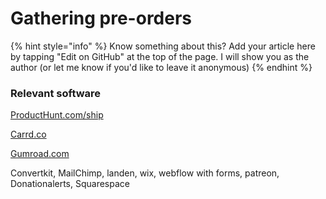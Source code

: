 # Gathering pre-orders

{% hint style="info" %}
Know something about this? Add your article here by tapping "Edit on GitHub" at the top of the page. I will show you as the author \(or let me know if you'd like to leave it anonymous\)
{% endhint %}

### **Relevant software**

[ProductHunt.com/ship](http://producthunt.com/ship)

[Carrd.co](http://carrd.co/)

[Gumroad.com](http://gumroad.com/)

Convertkit, MailChimp, landen, wix, webflow with forms, patreon, Donationalerts, Squarespace

